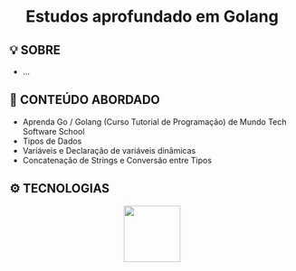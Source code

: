 <h1 align="center">Estudos aprofundado em Golang</h1>
<h2>💡 SOBRE </h2>
<ul>
    <li> ... </li>
</ul>
<h2>📖 CONTEÚDO ABORDADO </h2>
<ul>
    <li> Aprenda Go / Golang (Curso Tutorial de Programação) de Mundo Tech Software School </li>
    <li> Tipos de Dados </li>
    <li> Variáveis e Declaração de variáveis dinâmicas </li>
    <li> Concatenação de Strings e Conversão entre Tipos </li>
</ul>
<h2>⚙️ TECNOLOGIAS</h2>
<div align="center">
    <img width="100" src="https://cdn.jsdelivr.net/gh/devicons/devicon@latest/icons/go/go-original.svg" />
</div>